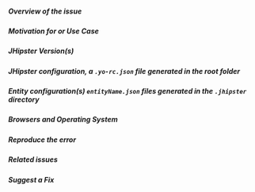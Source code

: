 <!--
> Please follow the issue template below for bug reports and queries.
> Bug reports or queries opened without any of these info will be **closed** without any explanation.
> For feature requests, label the title with [FEATURE] and explain your use case and ideas clearly below, you can remove sections which are not relevant.
> For bug reports your `.yo-rc.json` file is mandatory else we will close the issue.
-->

##### **Overview of the issue**

<!-- explain the issue or feature request, if an error is being thrown a stack trace helps -->

##### **Motivation for or Use Case** 

<!-- explain why this is a bug for you -->

##### **JHipster Version(s)** 

<!-- which version of Jhipster are you using, is it a regression? -->

##### **JHipster configuration, a `.yo-rc.json` file generated in the root folder** 

<!-- This is mandatory for bug reports. This will help us to replicate the scenario, you can remove the rememberMe key. -->

##### **Entity configuration(s) `entityName.json` files generated in the `.jhipster` directory** 

<!-- - if the error is during an entity creation or associated with a specific entity. If you are using JDL share that as well -->

##### **Browsers and Operating System** 

<!-- What OS are you on? is this a problem with all browsers or only IE8? -->

##### **Reproduce the error** 

<!-- an unambiguous set of steps to reproduce the error. If you have a JavaScript error, maybe you can provide a live example with
  [JSFiddle](http://jsfiddle.net/)? -->

##### **Related issues** 

<!-- has a similar issue been reported before? -->

##### **Suggest a Fix** 

<!-- if you can't fix the bug yourself, perhaps you can point to what might be
  causing the problem (line of code or commit) -->
